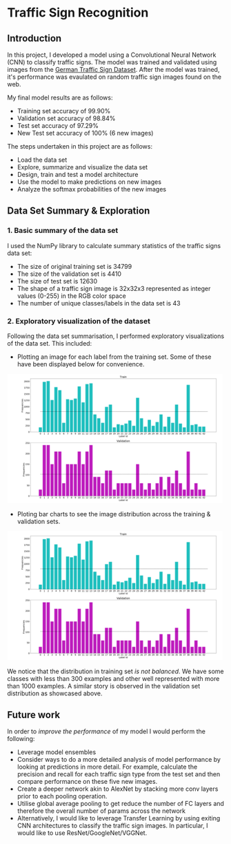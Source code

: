 # Traffic Sign Recognition 

[//]: # (Image References)

[image1]: ./examples/visualization.jpg "Visualization"
[image2]: ./examples/grayscale.jpg "Grayscaling"
[image3]: ./examples/random_noise.jpg "Random Noise"
[image4]: ./examples/placeholder.png "Traffic Sign 1"
[image5]: ./examples/placeholder.png "Traffic Sign 2"
[image6]: ./examples/placeholder.png "Traffic Sign 3"
[image7]: ./examples/placeholder.png "Traffic Sign 4"
[image8]: ./examples/placeholder.png "Traffic Sign 5"

## Introduction

In this project, I developed a model using a Convolutional Neural Network (CNN) to classify traffic signs. The model was trained and validated using images from the [German Traffic Sign Dataset](http://benchmark.ini.rub.de/). After the model was trained, it's performance was evaulated on random traffic sign images found on the web.

My final model results are as follows:
* Training set accuracy of 99.90%
* Validation set accuracy of  98.84% 
* Test set accuracy of 97.29%
* New Test set accuracy of 100% (6 new images)

The steps undertaken in this project are as follows:
* Load the data set 
* Explore, summarize and visualize the data set
* Design, train and test a model architecture
* Use the model to make predictions on new images
* Analyze the softmax probabilities of the new images

## Data Set Summary & Exploration

### 1. Basic summary of the data set 

I used the NumPy library to calculate summary statistics of the traffic signs data set:

* The size of original training set is 34799
* The size of the validation set is 4410 
* The size of test set is 12630
* The shape of a traffic sign image is 32x32x3 represented as integer values (0-255) in the RGB color space
* The number of unique classes/labels in the data set is 43

### 2. Exploratory visualization of the dataset

Following the data set summarisation, I performed exploratory visualizations of the data set. This included:

* Plotting an image for each label from the training set. Some of these have been displayed below for convenience.

<img src="./images/label_dist.png" width="500" alt="Label distribution" />

* Ploting bar charts to see the image distribution across the training & validation sets.

<img src="./images/label_dist.png" width="500" alt="Label distribution" />

We notice that the distribution in training set *is not balanced*. We have some classes with less than 300 examples and other well represented with more than 1000 examples. A similar story is observed in the validation set distribution as showcased above.

## Future work

In order to *improve the performance* of my model I would perform the following:
* Leverage model ensembles
* Consider ways to do a more detailed analysis of model performance by looking at predictions in more detail. For example, calculate the precision and recall for each traffic sign type from the test set and then compare performance on these five new 
images.
* Create a deeper network akin to AlexNet by stacking more conv layers prior to each pooling operation.
* Utilise global average pooling to get reduce the number of FC layers and therefore the overall number of params across the network
* Alternatively, I would like to leverage Transfer Learning by using exiting CNN architectures to classify the traffic sign images. In particular, I would like to use ResNet/GoogleNet/VGGNet.

